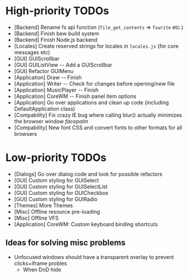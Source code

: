 
# High-priority TODOs
* [Backend] Rename fs api function (`file_get_contents` => `fswrite` etc.)
* [Backend] Finish bew build system
* [Backend] Finish Node.js backend
* [Locales] Create reserved strings for locales in `locales.js` (for core messages etc)
* [GUI] GUIScrollbar
* [GUI] GUIListView -- Add a GUIScrollbar
* [GUI] Refactor GUIMenu
* [Application] Draw -- Finish
* [Application] Writer -- Check for changes before opening/new file
* [Application] MusicPlayer -- Finish
* [Application] CoreWM -- Finish panel item options
* [Application] Go over applications and clean up code (including DefaultApplication class)
* [Compability] Fix crazy IE bug where calling blur() actually minimizes the browser window *facepalm*
* [Compability] New font CSS and convert fonts to other formats for all browsers

# Low-priority TODOs
* [Dialogs] Go over dialog code and look for possible refactors
* [GUI] Custom styling for GUISelect
* [GUI] Custom styling for GUISelectList
* [GUI] Custom styling for GUICheckbox
* [GUI] Custom styling for GUIRadio
* [Themes] More Themes
* [Misc] Offline resource pre-loading
* [Misc] Offline VFS
* [Application] CoreWM: Custom keyboard binding shortcuts

## Ideas for solving misc problems
* Unfocused windows should have a transparent overlay to prevent clicks+iframe probles
  * When DnD hide
